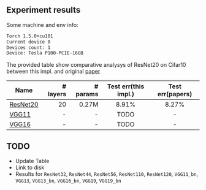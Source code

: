 ## Experiment results
Some machine and env info:
```bash
Torch 1.5.0+cu101
Current device 0
Devices count: 1
Device: Tesla P100-PCIE-16GB
```
The provided table show comparative analysys of ResNet20 on Cifar10 between this impl. and original [paper](https://arxiv.org/abs/1512.03385)


| Name      | # layers | # params| Test err(this impl.) | Test err(papers)|
|-----------|---------:|--------:|:-----------------:|:---------------------:|
|[ResNet20]()   |    20    | 0.27M   |8.91%| 8.27%|
|[VGG11]()   |    -    | -   |TODO| -|
|[VGG16]()  |   -    |  -   | TODO| -|

## TODO
* Update Table
* Link to disk
* Results for `ResNet32`, `ResNet44`, `ResNet56`, `ResNet110`, `ResNet120`, `VGG11_bn`, `VGG13`, `VGG13_bn`, `VGG16_bn`, `VGG19`, `VGG19_bn` 

